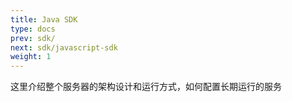 ```yaml
---
title: Java SDK
type: docs
prev: sdk/
next: sdk/javascript-sdk
weight: 1
---
```


这里介绍整个服务器的架构设计和运行方式，如何配置长期运行的服务